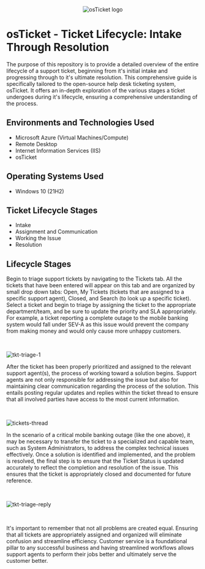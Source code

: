 <p align="center">
<img src="https://i.imgur.com/Clzj7Xs.png" alt="osTicket logo"/>
</p>

<h1>osTicket - Ticket Lifecycle: Intake Through Resolution</h1>
The purpose of this repository is to provide a detailed overview of the entire lifecycle of a support ticket, beginning from it's initial intake and progressing through to it's ultimate resolution. This comprehensive guide is specifically tailored to the open-source help desk ticketing system, osTicket. It offers an in-depth exploration of the various stages a ticket undergoes during it's lifecycle, ensuring a comprehensive understanding of the process.<br />

<h2>Environments and Technologies Used</h2>

- Microsoft Azure (Virtual Machines/Compute)
- Remote Desktop
- Internet Information Services (IIS)
- osTicket

<h2>Operating Systems Used </h2>

- Windows 10</b> (21H2)

<h2>Ticket Lifecycle Stages</h2>

- Intake
- Assignment and Communication
- Working the Issue
- Resolution

<h2>Lifecycle Stages</h2>

<p>
Begin to triage support tickets by navigating to the Tickets tab. All the tickets that have been entered will appear on this tab and are organized by small drop down tabs: Open, My Tickets (tickets that are assigned to a specific support agent), Closed, and Search (to look up a specific ticket). Select a ticket and begin to triage by assigning the ticket to the appropriate department/team, and be sure to update the priority and SLA appropriately. For example, a ticket reporting a complete outage to the mobile banking system would fall under SEV-A as this issue would prevent the company from making money and would only cause more unhappy customers.
</p>
<br />

![tkt-triage-1](https://github.com/NicholasLudwig/ticket-lifecycle/assets/104456331/2d3d1d66-0da9-4899-b28f-ef34c65387a2)

<p>
After the ticket has been properly prioritized and assigned to the relevant support agent(s), the process of working toward a solution begins. Support agents are not only responsible for addressing the issue but also for maintaining clear communication regarding the process of the solution. This entails posting regular updates and replies within the ticket thread to ensure that all involved parties have access to the most current information.
</p>
<br />

![tickets-thread](https://github.com/NicholasLudwig/ticket-lifecycle/assets/104456331/65753649-11e0-4463-b571-60591b1ba833)

<p>
In the scenario of a critical mobile banking outage (like the one above), it may be necessary to transfer the ticket to a specialized and capable team, such as System Administrators, to address the complex technical issues effectively. Once a solution is identified and implemented, and the problem is resolved, the final step is to ensure that the Ticket Status is updated accurately to reflect the completion and resolution of the issue. This ensures that the ticket is appropriately closed and documented for future reference.
</p>
<br />

![tkt-triage-reply](https://github.com/NicholasLudwig/ticket-lifecycle/assets/104456331/7ece262f-b1c7-4e08-8f25-914c6c8617bc)

<br />
<p>
It's important to remember that not all problems are created equal. Ensuring that all tickets are appropriately assigned and organized will eliminate confusion and streamline efficiency. Customer service is a foundational pillar to any successful business and having streamlined workflows allows support agents to perform their jobs better and ultimately serve the customer better.
</p>
<br />
